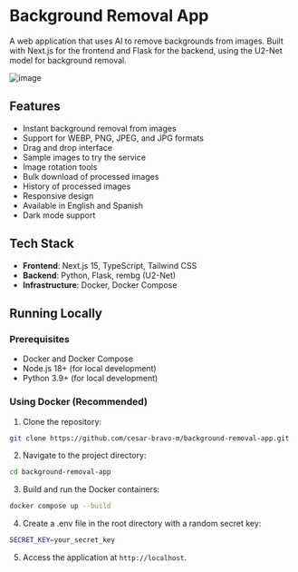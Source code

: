 # Background Removal App

A web application that uses AI to remove backgrounds from images. Built with Next.js for the frontend and Flask for the backend, using the U2-Net model for background removal.

![image](https://github.com/user-attachments/assets/e0574c0a-e932-4abf-96b9-7f33b4befeff)

## Features

- Instant background removal from images
- Support for WEBP, PNG, JPEG, and JPG formats
- Drag and drop interface
- Sample images to try the service
- Image rotation tools
- Bulk download of processed images
- History of processed images
- Responsive design
- Available in English and Spanish
- Dark mode support

## Tech Stack

- **Frontend**: Next.js 15, TypeScript, Tailwind CSS
- **Backend**: Python, Flask, rembg (U2-Net)
- **Infrastructure**: Docker, Docker Compose

## Running Locally

### Prerequisites

- Docker and Docker Compose
- Node.js 18+ (for local development)
- Python 3.9+ (for local development)

### Using Docker (Recommended)

1. Clone the repository:
```bash
git clone https://github.com/cesar-bravo-m/background-removal-app.git
```

2. Navigate to the project directory:
```bash
cd background-removal-app
```

3. Build and run the Docker containers:
```bash
docker compose up --build
```

4. Create a .env file in the root directory with a random secret key:
```bash
SECRET_KEY=your_secret_key
```

5. Access the application at `http://localhost`.
